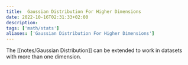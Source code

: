 ```yaml
---
title:  Gaussian Distribution For Higher Dimensions
date: 2022-10-16T02:31:33+02:00
description: 
tags: ['math/stats']
aliases: ['Gaussian Distribution For Higher Dimensions']
---
```


The [[notes/Gaussian Distribution]] can be extended to work in datasets with more than one dimension.